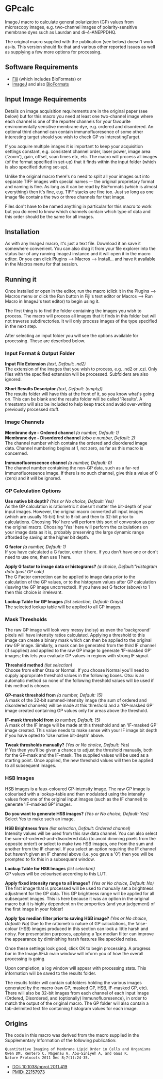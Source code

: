 # GPcalc
ImageJ macro to calculate general polarization (GP) values from microscopy images, e.g. two-channel images of polarity-sensitive membrane dyes such as Laurdan and di-4-ANEPPDHQ.

The original macro supplied with the publication (see below) doesn't work as-is. This version should fix that and various other reported issues as well as supplying a few more options for processing.

## Software Requirements
- [Fiji](https://fiji.sc/) (which includes BioFormats)
or
- [ImageJ](https://imagej.nih.gov/ij/) and also [BioFormats](http://downloads.openmicroscopy.org/bio-formats/)

## Input Image Requirements
Details on image acquisition requirements are in the original paper (see below) but for this macro you need at least one two-channel image where each channel is one of the reporter channels for your favourite environmentally sensitive membrane dye, e.g. ordered and disordered. An optional third channel can contain immunofluoresence of some other interesting target should you wish to check GP vs InterestingTarget.

If you acquire multiple images it is important to keep your acquisition settings constant, e.g. consistent channel order, laser power, image area ('zoom'), gain, offset, scan times etc, etc. The macro will process all images (of the format specified in set-up) that it finds within the input folder (which is also specified during set-up).

Unlike the original macro there's no need to split all your images out into separate TIFF images with special names -- the original proprietary format and naming is fine. As long as it can be read by BioFormats (which is almost everything) then it's fine, e.g. TIFF stacks are fine too. Just so long as one image file contains the two or three channels for that image.

Files don't have to be named anything in particular for this macro to work but you do need to know which channels contain which type of data and this order should be the same for all images.

## Installation
As with any ImageJ macro, it's just a text file. Download it an save it somewhere convenient. You can also drag it from your file explorer into the status bar of any running ImageJ instance and it will open it in the macro editor. Or you can click Plugins --> Macros --> Install... and have it available in the Macros menu for that session.

## Running it
Once installed or open in the editor, run the macro (click it in the Plugins --> Macros menu or click the Run button in Fiji's text editor or Macros --> Run Macro in ImageJ's text editor) to begin using it.

The first thing is to find the folder containing the images you wish to process. The macro will process all images that it finds in this folder but will not traverse subdirectories. It will only process images of the type specified in the next step.

After selecting an input folder you will see the options available for processing. These are described below.

### Input Format & Output Folder

**Input File Extension** _(text, Default: .nd2)_  
The extension of the images that you wish to process, e.g. .nd2 or .czi. Only files with the specified extension will be processed. Subfolders are also ignored.

**Short Results Descriptor** _(text, Default: (empty))_  
The results folder will have this at the front of it, so you know what's going on. This can be blank and the results folder will be called 'Results'. A timestamp will also be included to help keep track and avoid over-writing previously processed stuff.

### Image Channels

**Membrane dye - Ordered channel** _(a number, Default: 1)_  
**Membrane dye - Disordered channel** _(also a number, Default: 2)_  
The channel number which contains the ordered and disordered image data. Channel numbering begins at 1, not zero, as far as this macro is concerned.

**Immunofluorescence channel** _(a number, Default: 0)_  
The channel number containing the non-GP data, such as a far-red immunofluoresence image. If there is no such channel, give this a value of 0 (zero) and it will be ignored.

### GP Calculation Options

**Use native bit depth?** _(Yes or No choice, Default: Yes)_  
As the GP calculation is ratiometric it doesn't matter the bit-depth of your input images. However, the original macro converted all input images (which are usually 16-bit) first to 8-bit and then to 32-bit prior to calculations. Choosing 'No' here will perform this sort of conversion as per the original macro. Choosing 'Yes' here will perform the calculations on your image data as it is, probably preserving the large dynamic range afforded by saving at the higher bit depth.

**G factor** _(a number, Default: 1)_  
If you have calculated a G factor, enter it here. If you don't have one or don't need to use one, then use 1 here.

**Apply G factor to image data or histograms?** _(a choice, Default:"Histogram data (post GP calc)_  
The G Factor correction can be applied to image data prior to the calculation of the GP values, or to the histogram values after GP calculation (leaving the GP image uncorrected). If you have set G factor (above) to 1 then this choice is irrelevant.

**Lookup Table for GP Images** _(list selection, Default: Grays)_  
The selected lookup table will be applied to all GP images.

### Mask Thresholds

The raw GP image will look very messy (noisy) as even the 'background' pixels will have intensity ratios calculated. Applying a threshold to this image can create a binary mask which can then be applied to the original raw GP image. Similarly, a mask can be generated from the third IF channel (if supplied) and applied to the raw GP image to generate 'IF-masked GP' images; this lets you evaluate GP values in regions with strong IF signal.

**Threshold method** _(list selection)_  
Choose from either Otsu or Normal. If you choose Normal you'll need to supply appropriate threshold values in the following boxes. Otsu is an automatic method so none of the following threshold values will be used if this method is chosen.

**GP-mask threshold from** _(a number, Default: 15)_  
A mask of the 32-bit summed-intensity image (the sum of ordered and disordered channels) will be made at this threshold and a 'GP-masked GP' image created containing GP values only for areas above the threshold.

**IF-mask threshold from** _(a number, Default: 15)_  
A mask of the IF image will be made at this threshold and an 'IF-masked GP' image created. This value needs to make sense with your IF image bit depth if you have opted to 'Use native bit-depth' above.

**Tweak thresholds manually?** _(Yes or No choice, Default: Yes)_  
If Yes then you'll be given a chance to adjust the threshold manually, both for the GP-mask and the IF-mask. The supplied values will be used as a starting point. Once applied, the new threshold values will then be applied to all subsequent images.

### HSB Images
HSB images is a faux-coloured GP-intensity image. The raw GP image is colourised with a lookup-table and then modulated using the intensity values from one of the original input images (such as the IF channel) to generate 'IF-masked GP' images.

**Do you want to generate HSB images?** _(Yes or No choice, Default: Yes)_  
Select Yes to make such an image.

**HSB Brightness from** _(list selection, Default: Ordered channel)_  
Intensity values will be used from this raw data channel. You can also select the sum-of-ordered-and-disordered data (to avoid dimming pixels from the opposite order!) or select to make two HSB images, one from the sum and another from the IF channel. If you select an option requiring the IF channel but haven't given an IF channel above (i.e. you gave a '0') then you will be prompted to fix this in a subsequent window.

**Lookup Table for HSB Images** _(list selection)_  
GP values will be colourised according to this LUT.

**Apply fixed intensity range to all images?** _(Yes or No choice, Default: No)_  
The first image that is processed will be used to manually set a brightness adjustment for the GP data. This GP brightness range will be applied for all subsequent images. This is here because it was an option in the original macro but it is highly dependent on the properties (and your judgement) of the first image in your folder!

**Apply 1px median filter prior to saving HSB image?** _(Yes or No choice, Default: No)_
Due to the ratiometric nature of GP calculations, the false-colour (HSB) images produced in this section can look a little harsh and noisy. For presentation purposes, applying a 1px median filter can improve the appearance by diminishing harsh features like speckled noise.

Once these settings look good, click OK to begin processing. A progress bar in the ImageJ/FiJi main window will inform you of how the overall processing is going.

Upon completion, a log window will appear with processing stats. This information will be saved to the results folder.

The results folder will contain subfolders holding the various images generated by the macro (raw GP, masked GP, HSB, IF-masked GP, etc). There will also be 32-bit images from each channel of each input image (Ordered, Disordered, and (optionally) Immunofluoresence), in order to match the output of the original macro. The GP folder will also contain a tab-delimited text file containing histogram values for each image.

## Origins
The code in this macro was derived from the macro supplied in the Supplementary Information of the following publication:

```
Quantitative Imaging of Membrane Lipid Order in Cells and Organisms
Owen DM, Rentero C, Magenau A, Abu-Siniyeh A, and Gaus K.
Nature Protocols 2011 Dec 8;7(1):24-35.
```
- [DOI: 10.1038/nprot.2011.419](https://doi.org/10.1038/nprot.2011.419)
- [PMID: 22157973](https://www.ncbi.nlm.nih.gov/pubmed/22157973)
